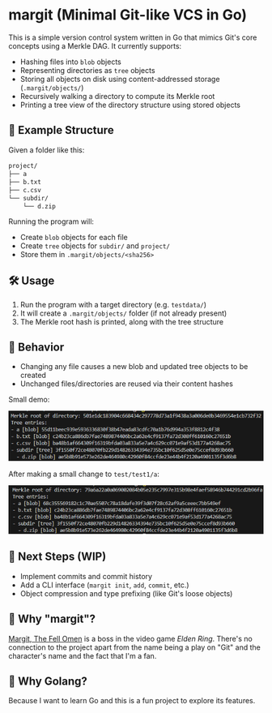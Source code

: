 # margit (Minimal Git-like VCS in Go)

This is a simple version control system written in Go that mimics Git's core concepts using a Merkle DAG. It currently supports:

- Hashing files into `blob` objects
- Representing directories as `tree` objects
- Storing all objects on disk using content-addressed storage (`.margit/objects/`)
- Recursively walking a directory to compute its Merkle root
- Printing a tree view of the directory structure using stored objects

## 📁 Example Structure

Given a folder like this:

```
project/
├── a
├── b.txt
├── c.csv
└── subdir/
    └── d.zip
```

Running the program will:

- Create `blob` objects for each file
- Create `tree` objects for `subdir/` and `project/`
- Store them in `.margit/objects/<sha256>`

## 🛠 Usage

1. Run the program with a target directory (e.g. `testdata/`)
2. It will create a `.margit/objects/` folder (if not already present)
3. The Merkle root hash is printed, along with the tree structure

## 🔄 Behavior

- Changing any file causes a new blob and updated tree objects to be created
- Unchanged files/directories are reused via their content hashes

Small demo:

![before](./etc/before.png)

After making a small change to `test/test1/a`:

![after](./etc/after.png)

## 🔧 Next Steps (WIP)

- Implement commits and commit history
- Add a CLI interface (`margit init`, `add`, `commit`, etc.)
- Object compression and type prefixing (like Git's loose objects)

## 🤔 Why "margit"?

[Margit, The Fell Omen](https://eldenring.wiki.fextralife.com/Margit,+The+Fell+Omen) is a boss in the video game _Elden Ring_. There's no connection to the project apart from the name being a play on "Git" and the character's name and the fact that I'm a fan.

## 🤔 Why Golang?

Because I want to learn Go and this is a fun project to explore its features.
